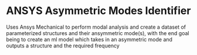 # ANSYS Asymmetric Modes Identifier
 Uses Ansys Mechanical to perform modal analysis and create a dataset of parameterized structures and their ansymmetric mode(s), with the end goal being to create an ml model which takes in an asymmetric mode and outputs a structure and the required frequency
